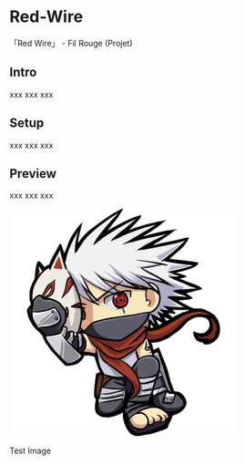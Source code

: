 # Red-Wire

「Red Wire」 - Fil Rouge (Projet)

## Intro

xxx
xxx
xxx

## Setup

xxx
xxx
xxx

## Preview

xxx
xxx
xxx

![Test](./src/assets/images/test.png)

Test Image

